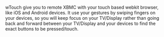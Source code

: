wTouch give you to remote XBMC with your touch based webkit browser, like iOS and Android devices. It use your gestures by swiping fingers on your devices, so you will keep focus on your TV/Display rather than going back and forward between your TV/Display and your devices to find the exact buttons to be pressed/touch.